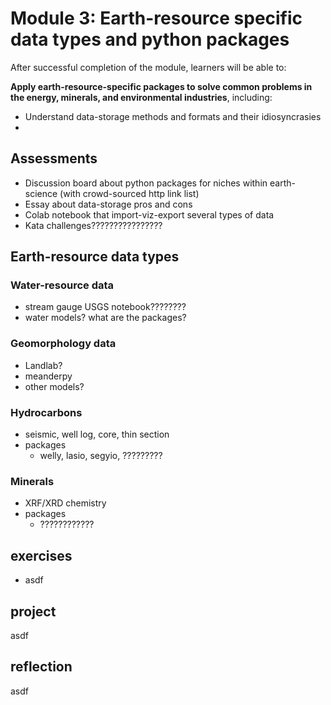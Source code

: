 # Module 3: Earth-resource specific data types and python packages

After successful completion of the module, learners will be able to:

**Apply earth-resource-specific packages to solve common problems in the energy, minerals, and environmental industries**, including:
- Understand data-storage methods and formats and their idiosyncrasies
-

## Assessments
- Discussion board about python packages for niches within earth-science (with crowd-sourced http link list)
- Essay about data-storage pros and cons
- Colab notebook that import-viz-export several types of data
- Kata challenges????????????????

## Earth-resource data types

### Water-resource data
- stream gauge USGS notebook????????
- water models? what are the packages?

### Geomorphology data
- Landlab?
- meanderpy
- other models?

### Hydrocarbons
- seismic, well log, core, thin section
- packages
  - welly, lasio, segyio, ?????????

### Minerals
- XRF/XRD chemistry
- packages
  - ????????????

## exercises
- asdf

## project
asdf

## reflection
asdf
